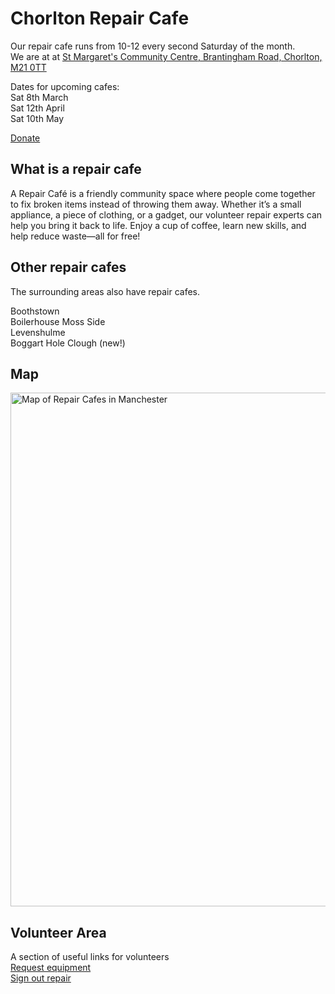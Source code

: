 # Chorlton Repair Cafe 

Our repair cafe runs from 10-12 every second Saturday of the month.  
We are at at [St Margaret's Community Centre, Brantingham Road, Chorlton, M21 0TT](https://maps.app.goo.gl/MsfsG1fik2Hui1vv7)

Dates for upcoming cafes:  
Sat 8th March  
Sat 12th April  
Sat 10th May  

[Donate](https://paymentrequest.natwestpayit.com/reusable-links/79608064-8a6c-4b47-a53e-e59e9ba4d0a2)  

## What is a repair cafe
A Repair Café is a friendly community space where people come together to fix broken items instead of throwing them away. Whether it’s a small appliance, a piece of clothing, or a gadget, our volunteer repair experts can help you bring it back to life. Enjoy a cup of coffee, learn new skills, and help reduce waste—all for free!

## Other repair cafes
The surrounding areas also have repair cafes.

Boothstown  
Boilerhouse Moss Side  
Levenshulme  
Boggart Hole Clough (new!)  

## Map
<a href="https://www.google.com/maps/d/u/0/edit?mid=12UsCec4ZaCXUas9fgQi5iMCyHrTSIdk&usp=sharing"><img width="822" alt="Map of Repair Cafes in Manchester" src="https://github.com/user-attachments/assets/d184f2ce-cdbe-405c-ba17-60fe625322dd"/></a>

## Volunteer Area
A section of useful links for volunteers  
[Request equipment](https://docs.google.com/forms/d/e/1FAIpQLSf2jHupj9Mkbn7sAeEWeVpSFq8k2gEWA8VpugQOtgPU2unvUA/viewform?usp=dialog)  
[Sign out repair](https://docs.google.com/forms/d/e/1FAIpQLSdtTokbJxfZ_nQXuE32kcNeX8_-BXOmixyYRvb2rqa4V6uxtg/viewform?usp=dialog)  
